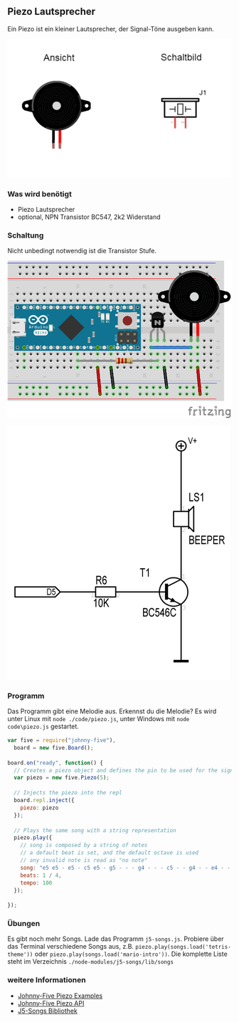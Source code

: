 ## Piezo Lautsprecher

Ein Piezo ist ein kleiner Lautsprecher, der Signal-Töne ausgeben kann. 

![Piezo](../../images/parts/piezo.png "Piezo")

### Was wird benötigt

* Piezo Lautsprecher
* optional, NPN Transistor BC547, 2k2 Widerstand

### Schaltung

Nicht unbedingt notwendig ist die Transistor Stufe.

![Verdrahtung](../../images/circ/piezo_Steckplatine.png "Verdrahtung")

![Schaltplan](../../images/circ/piezo-schematic.png "Schaltplan")

### Programm

Das Programm gibt eine Melodie aus. Erkennst du die Melodie? Es wird unter Linux mit ```node ./code/piezo.js```, unter Windows mit ```node code\piezo.js``` gestartet.

```javascript
var five = require("johnny-five"),
  board = new five.Board();

board.on("ready", function() {
  // Creates a piezo object and defines the pin to be used for the signal
  var piezo = new five.Piezo(5);

  // Injects the piezo into the repl
  board.repl.inject({
    piezo: piezo
  });

  // Plays the same song with a string representation
  piezo.play({
    // song is composed by a string of notes
    // a default beat is set, and the default octave is used
    // any invalid note is read as "no note"
    song: "e5 e5 - e5 - c5 e5 - g5 - - - g4 - - - c5 - - g4 - - e4 - - a4 - b4 - a#4 a4 - g4 e5 g5 a5 - f5 g5 - e5 - c5 d5 b4 - - c5 - - g4 - - e4 - - a4 - b4 - a#4 a4 - g4 e5 g5 a5 - f5 g5 - e5 - c5 d5 b4 - -",
    beats: 1 / 4,
    tempo: 100
  });

});
```
### Übungen

Es gibt noch mehr Songs. Lade das Programm `j5-songs.js`. Probiere über das Terminal verschiedene Songs aus, z.B. `piezo.play(songs.load('tetris-theme'))` oder `piezo.play(songs.load('mario-intro'))`. Die komplette Liste steht im Verzeichnis `./node-modules/j5-songs/lib/songs`

### weitere Informationen

* [Johnny-Five Piezo Examples](http://johnny-five.io/examples/piezo/)
* [Johnny-Five Piezo API](http://johnny-five.io/api/piezo/)
* [J5-Songs Bibliothek](https://www.npmjs.com/package/j5-songs)
